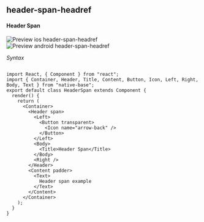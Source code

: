 ## header-span-headref
#### Header Span

![Preview ios header-span-headref](https://raw.githubusercontent.com/GeekyAnts/NativeBase-KitchenSink/v2.4.7/screenshots/ios/header-span.png)
![Preview android header-span-headref](https://raw.githubusercontent.com/GeekyAnts/NativeBase-KitchenSink/v2.4.7/screenshots/android/header-span.png)

*Syntax*

<pre class="line-numbers"><code class="language-jsx">
import React, { Component } from "react";
import { Container, Header, Title, Content, Button, Icon, Left, Right, Body, Text } from "native-base";
export default class HeaderSpan extends Component {
  render() {
    return (
      &lt;Container>
        &lt;Header span>
          &lt;Left>
            &lt;Button transparent>
              &lt;Icon name="arrow-back" />
            &lt;/Button>
          &lt;/Left>
          &lt;Body>
            &lt;Title>Header Span&lt;/Title>
          &lt;/Body>
          &lt;Right />
        &lt;/Header>
        &lt;Content padder>
          &lt;Text>
            Header span example
          &lt;/Text>
        &lt;/Content>
      &lt;/Container>
    );
  }
}</code></pre><br />